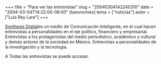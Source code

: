 +++
title = "Para ver las entrevistas"
slug = "20040304142240310"
date = "2004-03-04T14:22:00-06:00"
[taxonomies]
tema = ["noticias"]
autor = ["Luis Rey Lara"]
+++

[Synthesis Digital](http://www.synthesisdigital.com.mx/)es un medio de
Comunicación Inteligente, en el cual hacen entrevistas a personalidades
en el eje político, financiero y empresarial. Entrevistas a los
protagonistas del medio periodístico, académico y cultural y demás
actores de la sociedad en México. Entrevistas a personalidades de la
investigación y la tecnología.

A Todas las entrevistas se puede accesar.
